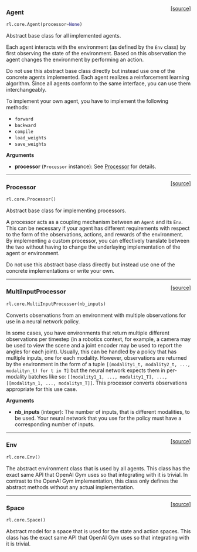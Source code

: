 <span style="float:right;">[[source]](https://github.com/matthiasplappert/keras-rl/blob/master/rl/core.py#L11)</span>
### Agent

```python
rl.core.Agent(processor=None)
```

Abstract base class for all implemented agents.

Each agent interacts with the environment (as defined by the `Env` class) by first observing the
state of the environment. Based on this observation the agent changes the environment by performing
an action.

Do not use this abstract base class directly but instead use one of the concrete agents implemented.
Each agent realizes a reinforcement learning algorithm. Since all agents conform to the same
interface, you can use them interchangeably.

To implement your own agent, you have to implement the following methods:

- `forward`
- `backward`
- `compile`
- `load_weights`
- `save_weights`

__Arguments__

- __processor__ (`Processor` instance): See [Processor](#processor) for details.

----

<span style="float:right;">[[source]](https://github.com/matthiasplappert/keras-rl/blob/master/rl/core.py#L444)</span>
### Processor

```python
rl.core.Processor()
```

Abstract base class for implementing processors.

A processor acts as a coupling mechanism between an `Agent` and its `Env`. This can
be necessary if your agent has different requirements with respect to the form of the
observations, actions, and rewards of the environment. By implementing a custom processor,
you can effectively translate between the two without having to change the underlaying
implementation of the agent or environment.

Do not use this abstract base class directly but instead use one of the concrete implementations
or write your own.

----

<span style="float:right;">[[source]](https://github.com/matthiasplappert/keras-rl/blob/master/rl/core.py#L519)</span>
### MultiInputProcessor

```python
rl.core.MultiInputProcessor(nb_inputs)
```

Converts observations from an environment with multiple observations for use in a neural network
policy.

In some cases, you have environments that return multiple different observations per timestep 
(in a robotics context, for example, a camera may be used to view the scene and a joint encoder may
be used to report the angles for each joint). Usually, this can be handled by a policy that has
multiple inputs, one for each modality. However, observations are returned by the environment
in the form of a tuple `[(modality1_t, modality2_t, ..., modalityn_t) for t in T]` but the neural network
expects them in per-modality batches like so: `[[modality1_1, ..., modality1_T], ..., [[modalityn_1, ..., modalityn_T]]`.
This processor converts observations appropriate for this use case.

__Arguments__

- __nb_inputs__ (integer): The number of inputs, that is different modalities, to be used.
	Your neural network that you use for the policy must have a corresponding number of
	inputs.

----

<span style="float:right;">[[source]](https://github.com/matthiasplappert/keras-rl/blob/master/rl/core.py#L556)</span>
### Env

```python
rl.core.Env()
```

The abstract environment class that is used by all agents. This class has the exact
same API that OpenAI Gym uses so that integrating with it is trivial. In contrast to the
OpenAI Gym implementation, this class only defines the abstract methods without any actual
implementation.

----

<span style="float:right;">[[source]](https://github.com/matthiasplappert/keras-rl/blob/master/rl/core.py#L632)</span>
### Space

```python
rl.core.Space()
```

Abstract model for a space that is used for the state and action spaces. This class has the
exact same API that OpenAI Gym uses so that integrating with it is trivial.

